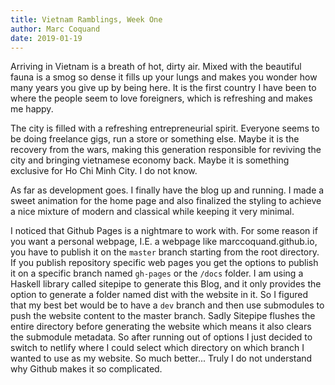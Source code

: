```yaml
---
title: Vietnam Ramblings, Week One
author: Marc Coquand
date: 2019-01-19
---
```


Arriving in Vietnam is a breath of hot, dirty air. Mixed with the beautiful
fauna is a smog so dense it fills up your lungs and makes you wonder how many
years you give up by being here. It is the first country I have been to where
the people seem to love foreigners, which is refreshing and makes me happy. 

The city is filled with a refreshing entrepreneurial spirit. Everyone seems to
be doing freelance gigs, run a store or something else.  Maybe it is the
recovery from the wars, making this generation responsible for reviving the city
and bringing vietnamese economy back. Maybe it is something exclusive for Ho Chi
Minh City. I do not know. 

As far as development goes. I finally have the blog up and running. I made a
sweet animation for the home page and also finalized the styling to achieve a
nice mixture of modern and classical while keeping it very minimal. 

I noticed that Github Pages is a nightmare to work with. For some reason if you
want a personal webpage, I.E. a webpage like marccoquand.github.io, you have to
publish it on the `master` branch starting from the root directory. If you
publish repository specific web pages you get the options to publish it on a
specific branch named `gh-pages` or the `/docs` folder. I am using a Haskell
library called sitepipe to generate this Blog, and it only provides the option
to generate a folder named dist with the website in it. So I figured that my
best bet would be to have a `dev` branch and then use submodules to push the
website content to the master branch. Sadly Sitepipe flushes the entire
directory before generating the website which means it also clears the submodule
metadata. So after running out of options I just decided to switch to netlify
where I could select which directory on which branch I wanted to use as my
website. So much better... Truly I do not understand why Github makes it so
complicated.


